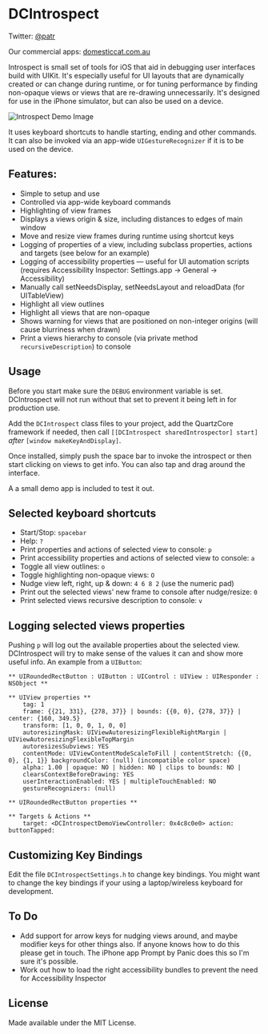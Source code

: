 DCIntrospect
============

Twitter: [@patr](http://twitter.com/patr)

Our commercial apps: [domesticcat.com.au](http://domesticcat.com.au/apps)

Introspect is small set of tools for iOS that aid in debugging user interfaces build with UIKit.  It's especially useful for UI layouts that are dynamically created or can change during runtime, or for tuning performance by finding non-opaque views or views that are re-drawing unnecessarily.  It's designed for use in the iPhone simulator, but can also be used on a device.


![Introspect Demo Image](http://domesticcat.com.au/projects/introspect/introspectdemo.png)


It uses keyboard shortcuts to handle starting, ending and other commands.  It can also be invoked via an app-wide `UIGestureRecognizer` if it is to be used on the device.

Features:
--------------
* Simple to setup and use
* Controlled via app-wide keyboard commands
* Highlighting of view frames
* Displays a views origin & size, including distances to edges of main window
* Move and resize view frames during runtime using shortcut keys
* Logging of properties of a view, including subclass properties, actions and targets (see below for an example)
* Logging of accessibility properties — useful for UI automation scripts (requires Accessibility Inspector: Settings.app -> General -> Accessibility)
* Manually call setNeedsDisplay, setNeedsLayout and reloadData (for UITableView)
* Highlight all view outlines
* Highlight all views that are non-opaque
* Shows warning for views that are positioned on non-integer origins (will cause blurriness when drawn)
* Print a views hierarchy to console (via private method `recursiveDescription`) to console

Usage
-----

Before you start make sure the `DEBUG` environment variable is set.  DCIntrospect will not run without that set to prevent it being left in for production use.

Add the `DCIntrospect` class files to your project, add the QuartzCore framework if needed, then call `[[DCIntrospect sharedIntrospector] start]` _after_ `[window makeKeyAndDisplay]`.

Once installed, simply push the space bar to invoke the introspect or then start clicking on views to get info.  You can also tap and drag around the interface.

A a small demo app is included to test it out.

Selected keyboard shortcuts
-----------------------------------------

* Start/Stop: `spacebar`
* Help: `?`
* Print properties and actions of selected view to console: `p`
* Print accessibility properties and actions of selected view to console: `a`
* Toggle all view outlines: `o`
* Toggle highlighting non-opaque views: `O`
* Nudge view left, right, up & down: `4 6 8 2` (use the numeric pad)
* Print out the selected views' new frame to console after nudge/resize: `0`
* Print selected views recursive description to console: `v`

Logging selected views properties
-------------------------------------------------

Pushing `p` will log out the available properties about the selected view.  DCIntrospect will try to make sense of the values it can and show more useful info.  An example from a `UIButton`:

    ** UIRoundedRectButton : UIButton : UIControl : UIView : UIResponder : NSObject **
    
    ** UIView properties **
        tag: 1
        frame: {{21, 331}, {278, 37}} | bounds: {{0, 0}, {278, 37}} | center: {160, 349.5}
        transform: [1, 0, 0, 1, 0, 0]
        autoresizingMask: UIViewAutoresizingFlexibleRightMargin | UIViewAutoresizingFlexibleTopMargin
        autoresizesSubviews: YES
        contentMode: UIViewContentModeScaleToFill | contentStretch: {{0, 0}, {1, 1}} backgroundColor: (null) (incompatible color space)
        alpha: 1.00 | opaque: NO | hidden: NO | clips to bounds: NO |
        clearsContextBeforeDrawing: YES
        userInteractionEnabled: YES | multipleTouchEnabled: NO
        gestureRecognizers: (null)
    
    ** UIRoundedRectButton properties **
    
    ** Targets & Actions **
        target: <DCIntrospectDemoViewController: 0x4c8c0e0> action: buttonTapped:

Customizing Key Bindings
--------------------------------------

Edit the file `DCIntrospectSettings.h` to change key bindings.  You might want to change the key bindings if your using a laptop/wireless keyboard for development.

To Do
--------

* Add support for arrow keys for nudging views around, and maybe modifier keys for other things also.  If anyone knows how to do this please get in touch.  The iPhone app Prompt by Panic does this so I'm sure it's possible.
* Work out how to load the right accessibility bundles to prevent the need for Accessibility Inspector

License
-----------

Made available under the MIT License.